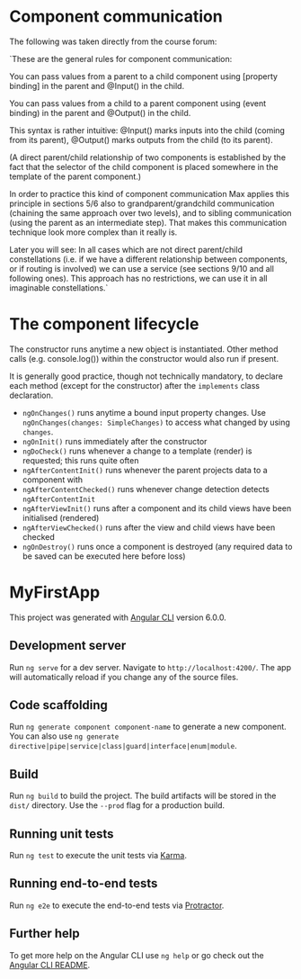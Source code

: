 # Component communication

The following was taken directly from the course forum:

`These are the general rules for component communication:

You can pass values from a parent to a child component using [property binding] in the parent and @Input() in the child.

You can pass values from a child to a parent component using (event binding) in the parent and @Output() in the child.

This syntax is rather intuitive: @Input() marks inputs into the child (coming from its parent), @Output() marks outputs from the child (to its parent).

(A direct parent/child relationship of two components is established by the fact that the selector of the child component is placed somewhere in the template of the parent component.)

In order to practice this kind of component communication Max applies this principle in sections 5/6 also to grandparent/grandchild communication (chaining the same approach over two levels), and to sibling communication (using the parent as an intermediate step). That makes this communication technique look more complex than it really is.

Later you will see: In all cases which are not direct parent/child constellations (i.e. if we have a different relationship between components, or if routing is involved) we can use a service (see sections 9/10 and all following ones). This approach has no restrictions, we can use it in all imaginable constellations.`

# The component lifecycle

The constructor runs anytime a new object is instantiated. Other method calls (e.g. console.log()) within the constructor would also run if present.

It is generally good practice, though not technically mandatory, to declare each method (except for the constructor) after the `implements` class declaration.

+ `ngOnChanges()` runs anytime a bound input property changes. Use `ngOnChanges(changes: SimpleChanges)` to access what changed by using `changes`. 
+ `ngOnInit()` runs immediately after the constructor
+ `ngDoCheck()` runs whenever a change to a template (render) is requested; this runs quite often
+ `ngAfterContentInit()` runs whenever the parent projects data to a component with <ng-content>
+ `ngAfterContentChecked()` runs whenever change detection detects `ngAfterContentInit`
+ `ngAfterViewInit()` runs after a component and its child views have been initialised (rendered)
+ `ngAfterViewChecked()` runs after the view and child views have been checked
+ `ngOnDestroy()` runs once a component is destroyed (any required data to be saved can be executed here before loss)

# MyFirstApp

This project was generated with [Angular CLI](https://github.com/angular/angular-cli) version 6.0.0.

## Development server

Run `ng serve` for a dev server. Navigate to `http://localhost:4200/`. The app will automatically reload if you change any of the source files.

## Code scaffolding

Run `ng generate component component-name` to generate a new component. You can also use `ng generate directive|pipe|service|class|guard|interface|enum|module`.

## Build

Run `ng build` to build the project. The build artifacts will be stored in the `dist/` directory. Use the `--prod` flag for a production build.

## Running unit tests

Run `ng test` to execute the unit tests via [Karma](https://karma-runner.github.io).

## Running end-to-end tests

Run `ng e2e` to execute the end-to-end tests via [Protractor](http://www.protractortest.org/).

## Further help

To get more help on the Angular CLI use `ng help` or go check out the [Angular CLI README](https://github.com/angular/angular-cli/blob/master/README.md).
